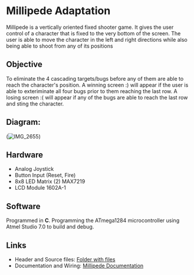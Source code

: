 # Millipede Adaptation
Millipede is a vertically oriented fixed shooter game. It gives the user control of a character that is fixed to the very bottom of the screen. The user is able to move the character in the left and right directions while also being able to shoot from any of its positions

## Objective 
To eliminate the 4 cascading targets/bugs before any of them are able to reach the character's position. A winning screen :) will appear if the user is able to exteriminate all four bugs prior to them reaching the last row. A losing screen :(  will appear if any of the bugs are able to reach the last row and sting the character. 

## **Diagram:**<br/>

(![IMG_2655](https://user-images.githubusercontent.com/61763318/79798041-3417a600-830d-11ea-96c1-e04606b174fc.jpg))


## Hardware
- Analog Joystick 
- Button Input (Reset, Fire)
- 8x8 LED Matrix (2) MAX7219
- LCD Module 1602A-1 

## Software
Programmed in **C**. Programming the ATmega1284 microcontroller using Atmel Studio 7.0 to build and debug. 

## Links
- Header and Source files: [Folder with files](https://drive.google.com/drive/folders/1vB_RugYeMaD3tL8LokIIF2_tCMRdyMI8?usp=sharing)
- Documentation and Wiring: [Millipede Documentation](https://docs.google.com/document/d/1RR7pLc7LpIiEhgRby2GM-7fLWpvo6V_b_ESwz5qWdOQ/edit?usp=sharing)
